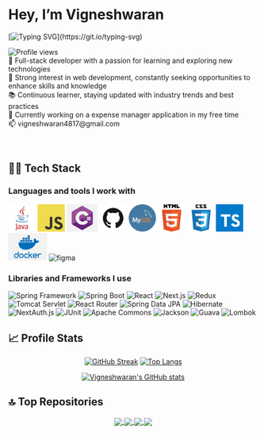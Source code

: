 <h1> Hey, I’m Vigneshwaran </h1>

<!-- <img src="./images/rishikesh-ganga.JPG" width="32%" alt="vector" align="right">  -->

[![Typing SVG](https://readme-typing-svg.herokuapp.com?font=Montserrat&color=blue&vCenter=true&lines=Full-stack+Developer+💻🌐;Curious+Learner+🌟;Coder+💻;)](https://git.io/typing-svg)

<img src="https://komarev.com/ghpvc/?username=vigneshwaran-48&style=flat-square&color=blue" alt="Profile views"/>
<div align = "left">
  🌟 Full-stack developer with a passion for learning and exploring new technologies<br>
  🚀 Strong interest in web development, constantly seeking opportunities to enhance skills and knowledge<br>
  📚 Continuous learner, staying updated with industry trends and best practices<br>
  🤖 Currently working on a expense manager application in my free time<br>
  📫 vigneshwaran4817@gmail.com <br> 

  </div>
<br>

</div>

<br>

## 👩‍💻 Tech Stack
### Languages and tools I work with
<div>
<img height="55" alt="java" src="./images/java-logo.png">
<img height="55" alt="javascript" src="./images/JavaScript-logo.png">
<img height="55" alt="c#" src="./images/c-sharp.png">
<img width="55" height="55" alt="github" src="./images/github-logo.png">
<img height="55" alt="mysql" src="./images/mysql-logo.png">
<img height="55" alt="html" src="https://raw.githubusercontent.com/github/explore/5c058a388828bb5fde0bcafd4bc867b5bb3f26f3/topics/html/html.png">
<img height="55" alt="css" src="https://raw.githubusercontent.com/github/explore/80688e429a7d4ef2fca1e82350fe8e3517d3494d/topics/css/css.png"> 
<img height="55" alt="typescript" src="./images/typescript-logo.png"> 
<img height="55" alt="docker" src="./images/docker-logo.png"> 
<!-- Will be in future -->
<!-- <img height="48" alt="arduino" src="https://raw.githubusercontent.com/github/explore/80688e429a7d4ef2fca1e82350fe8e3517d3494d/topics/arduino/arduino.png">  -->
<img height="45" alt="figma" src="https://upload.wikimedia.org/wikipedia/commons/thumb/3/33/Figma-logo.svg/800px-Figma-logo.svg.png">


### Libraries and Frameworks I use
![Spring Framework](https://img.shields.io/badge/Spring_Framework-green.svg?style=for-the-badge&logo=Spring&logoColor=white)
![Spring Boot](https://img.shields.io/badge/Spring_Boot-green.svg?style=for-the-badge&logo=SpringBoot&logoColor=white)
![React](https://img.shields.io/badge/React-61DAFB.svg?style=for-the-badge&logo=React&logoColor=white)
![Next.js](https://img.shields.io/badge/Next.js-000000.svg?style=for-the-badge&logo=Next.js&logoColor=white)
![Redux](https://img.shields.io/badge/Redux-764ABC.svg?style=for-the-badge&logo=Redux&logoColor=white)
![Tomcat Servlet](https://img.shields.io/badge/Tomcat_Servlet-F8DC75.svg?style=for-the-badge&logo=Apache&logoColor=white)
![React Router](https://img.shields.io/badge/React_Router-CA4245.svg?style=for-the-badge&logo=React-Router&logoColor=white)
![Spring Data JPA](https://img.shields.io/badge/Spring_Data_JPA-6DB33F.svg?style=for-the-badge&logo=Spring&logoColor=white)
![Hibernate](https://img.shields.io/badge/Hibernate-lightblue.svg?style=for-the-badge&logo=Hibernate&logoColor=white)
![NextAuth.js](https://img.shields.io/badge/NextAuth.js-000000.svg?style=for-the-badge&logo=Next.js&logoColor=white)
![JUnit](https://img.shields.io/badge/JUnit-orange.svg?style=for-the-badge&logo=JUnit&logoColor=white)
![Apache Commons](https://img.shields.io/badge/Apache_Commons-red.svg?style=for-the-badge&logo=Apache&logoColor=white)
![Jackson](https://img.shields.io/badge/Jackson-royalblue.svg?style=for-the-badge&logo=JSON&logoColor=white)
![Guava](https://img.shields.io/badge/Guava-lightgreen.svg?style=for-the-badge&logo=Google&logoColor=white)
![Lombok](https://img.shields.io/badge/Lombok-blue.svg?style=for-the-badge&logo=Lombok&logoColor=white)


## 📈 Profile Stats
<div align = "center">
  
[![GitHub Streak](http://github-readme-streak-stats.herokuapp.com?user=vigneshwaran-48&theme=transparent&hide_border=true)](https://git.io/streak-stats)           [![Top Langs](https://github-readme-stats.vercel.app/api/top-langs/?username=vigneshwaran-48&layout=compact&theme=transparent&hide_border=true)](https://github.com/vigneshwaran-48/github-readme-stats)

[![Vigneshwaran's GitHub stats](https://github-readme-stats.vercel.app/api?username=vigneshwaran-48&show_icons=true&theme=transparent&hide_border=true&hide_title=true)](https://github.com/vigneshwaran-48)
</p>
  </div>

## 🔝 Top Repositories
<div align = "center">
<a href="https://github.com/vigneshwaran-48/blog">
  <img align="center" src="https://github-readme-stats.vercel.app/api/pin/?username=vigneshwaran-48&repo=blog&theme=transparent" />
</a>
<a href="https://github.com/vigneshwaran-48/blog-app">
  <img align="center" src="https://github-readme-stats.vercel.app/api/pin/?username=vigneshwaran-48&repo=blog-app&theme=transparent" />
</a>
<a href="https://github.com/vigneshwaran-48/TaskManager">
  <img align="center" src="https://github-readme-stats.vercel.app/api/pin/?username=vigneshwaran-48&repo=TaskManager&theme=transparent" />
</a>
<a href="https://github.com/vigneshwaran-48/TaskManagerUI">
  <img align="center" src="https://github-readme-stats.vercel.app/api/pin/?username=vigneshwaran-48&repo=TaskManagerUI&theme=transparent" />
</a>
</div>
